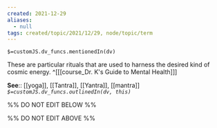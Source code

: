 ```yaml
---
created: 2021-12-29 
aliases:
  - null
tags: created/topic/2021/12/29, node/topic/term
---
```

`$=customJS.dv_funcs.mentionedIn(dv)`

These are particular rituals that are used to harness the desired kind of cosmic energy.
 ^[[[course_Dr. K's Guide to Mental Health]]]

**See**:: [[yoga]], [[Tantra]], [[Yantra]], [[mantra]]
*`$=customJS.dv_funcs.outlinedIn(dv, this)`*

%% DO NOT EDIT BELOW %%

%% DO NOT EDIT ABOVE %%
